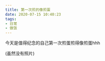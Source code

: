 ```yaml
---
title: 第一次煎的像煎蛋
date: 2020-07-15 10:40:23
tags:
- 日常
- 做饭
---
```


今天是值得纪念的自己第一次煎蛋煎得像煎蛋hhh

(虽然没有照片)

